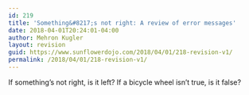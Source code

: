 ```yaml
---
id: 219
title: 'Something&#8217;s not right: A review of error messages'
date: 2018-04-01T20:24:01-04:00
author: Mehron Kugler
layout: revision
guid: https://www.sunflowerdojo.com/2018/04/01/218-revision-v1/
permalink: /2018/04/01/218-revision-v1/
---
```

If something&#8217;s not right, is it left? If a bicycle wheel isn&#8217;t true, is it false?

<!--more-->

&nbsp;

&nbsp;